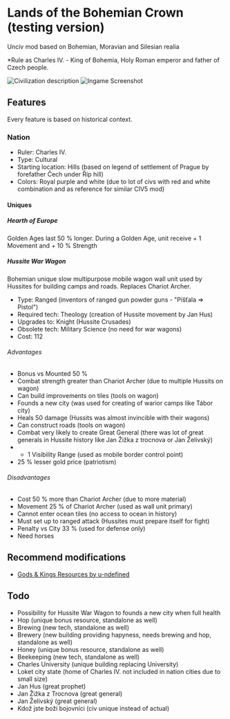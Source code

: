 # Lands of the Bohemian Crown (testing version)

Unciv mod based on Bohemian, Moravian and Silesian realia

*Rule as Charles IV. - King of Bohemia, Holy Roman emperor and father of Czech people.

![Civilization description](https://github.com/Iver88/Unciv-Lands-of-the-Bohemian-Crown/blob/master/Lands%20of%20the%20Bohemian%20Crown/Images/Civilization%20description.png?raw=true)
![Ingame Screenshot](https://github.com/Iver88/Unciv-Lands-of-the-Bohemian-Crown/blob/master/Lands%20of%20the%20Bohemian%20Crown/Images/Ingame%20screenshot.png?raw=true)

## Features
Every feature is based on historical context.

### Nation

- Ruler: Charles IV.
- Type: Cultural
- Starting location: Hills (based on legend of settlement of Prague by forefather Čech under Říp hill)
- Colors: Royal purple and white (due to lot of civs with red and white combination and as reference for similar CIV5 mod)

#### Uniques

##### Hearth of Europe
Golden Ages last 50 % longer. During a Golden Age, unit receive + 1 Movement and + 10 % Strength

##### Hussite War Wagon
Bohemian unique slow multipurpose mobile wagon wall unit used by Hussites for building camps and roads. Replaces Chariot Archer.

- Type: Ranged (inventors of ranged gun powder guns - "Píšťala => Pistol")
- Required tech: Theology (creation of Hussite movement by Jan Hus)
- Upgrades to: Knight (Hussite Crusades)
- Obsolete tech: Military Science (no need for war wagons)
- Cost: 112

###### Advantages
- Bonus vs Mounted 50 %
- Combat strength greater than Chariot Archer (due to multiple Hussits on wagon)
- Can build improvements on tiles (tools on wagon)
- Founds a new city (was used for creating of warior camps like Tábor city)
- Heals 50 damage (Hussits was almost invincible with their wagons)
- Can construct roads (tools on wagon)
- Combat very likely to create Great General (there was lot of great generals in Hussite history like Jan Žižka z trocnova or Jan Želivský)
- + 1 Visibility Range (used as mobile border control point)
- 25 % lesser gold price (patriotism)

###### Disadvantages
- Cost 50 % more than Chariot Archer (due to more material)
- Movement 25 % of Chariot Archer (used as wall unit primary)
- Cannot enter ocean tiles (no access to ocean in history)
- Must set up to ranged attack (Hussites must prepare itself for fight)
- Penalty vs City 33 % (used for defense only)
- Need horses

## Recommend modifications
- [Gods & Kings Resources by u-ndefined](https://cdn.discordapp.com/attachments/664739473367760908/690908006291996723/GK_Resources_v1.0.zip)

## Todo
- Possibility for Hussite War Wagon to founds a new city when full health
- Hop (unique bonus resource, standalone as well)
- Brewing (new tech, standalone as well)
- Brewery (new building providing hapyness, needs brewing and hop, standalone as well)
- Honey (unique bonus resource, standalone as well)
- Beekeeping (new tech, standalone as well)
- Charles University (unique building replacing University)
- Loket city state (home of Charles IV. not included in nation cities due to small size)
- Jan Hus (great prophet)
- Jan Žižka z Trocnova (great general)
- Jan Želivský (great general)
- Kdož jste boží bojovníci (civ unique instead of actual)
